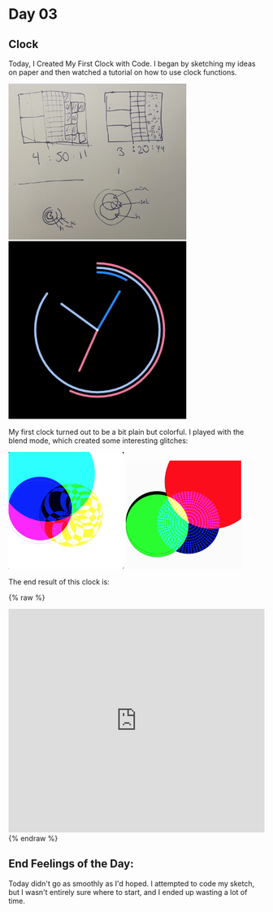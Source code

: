 # Day 03

## Clock

Today, I Created My First Clock with Code.
I began by sketching my ideas on paper and then watched a tutorial on how to use clock functions.

<img src="content/day01/Day3/sketchDay4.webp" alt="drawing" width="350"/>
<img src="content/day01/Day3/myClock.gif" alt="drawing" width="350"/>

My first clock turned out to be a bit plain but colorful. I played with the blend mode, which created some interesting glitches:

<img src="content/day01/Day3/glich1.png" alt="drawing" width="45%"/>
<img src="content/day01/Day3/glich2.png" alt="drawing" width="45%"/>

The end result of this clock is:

{% raw %}
<iframe src="https://editor.p5js.org/PerlaH/full/mZvKfVr7a" width="100%" height="440" frameborder="no"></iframe>
{% endraw %}

## End Feelings of the Day:

Today didn't go as smoothly as I'd hoped. I attempted to code my sketch, but I wasn't entirely sure where to start, and I ended up wasting a lot of time.
